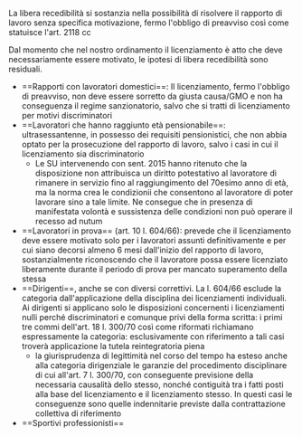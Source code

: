 La libera recedibilità si sostanzia nella possibilità di risolvere il rapporto di lavoro senza specifica motivazione, fermo l'obbligo di preavviso così come statuisce l'art. 2118 cc

Dal momento che nel nostro ordinamento il licenziamento è atto che deve necessariamente essere motivato, le ipotesi di libera recedibilità sono residuali.
- ==Rapporti con lavoratori domestici==: Il licenziamento, fermo l'obbligo di preavviso, non deve essere sorretto da giusta causa/GMO e non ha conseguenza il regime sanzionatorio, salvo che si tratti di licenziamento per motivi discriminatori
- ==Lavoratori che hanno raggiunto età pensionabile==: ultrasessantenne, in possesso dei requisiti pensionistici, che non abbia optato per la prosecuzione del rapporto di lavoro, salvo i casi in cui il licenziamento sia discriminatorio
	- Le SU intervenendo con sent. 2015 hanno ritenuto che la disposizione non attribuisca un diritto potestativo al lavoratore di rimanere in servizio fino al raggiungimento del 70esimo anno di età, ma la norma crea le condizionii che consentono al lavoratore di poter lavorare sino a tale limite. Ne consegue che in presenza di manifestata volontà e sussistenza delle condizioni non può operare il recesso ad nutum
- ==Lavoratori in prova== (art. 10 l. 604/66): prevede che il licenziamento deve essere motivato solo per i lavoratori assunti definitivamente e per cui siano decorsi almeno 6 mesi dall'inizio del rapporto di lavoro, sostanzialmente riconoscendo che il lavoratore possa essere licenziato liberamente durante il periodo di prova per mancato superamento della stessa
- ==Dirigenti==, anche se con diversi correttivi. La l. 604/66 esclude la categoria dall'applicazione della disciplina dei licenziamenti individuali. Ai dirigenti si applicano solo le disposizioni concernenti i licenziamenti nulli perché discriminatori e comunque privi della forma scritta: i primi tre commi dell'art. 18 l. 300/70 così come riformati richiamano espressamente la categoria: esclusivamente con riferimento a tali casi troverà applicazione la tutela reintegratoria piena 
	- la giurisprudenza di legittimità nel corso del tempo ha esteso anche alla categoria dirigenziale le garanzie del procedimento disciplinare di cui all'art. 7 l. 300/70, con conseguente previsione della necessaria causalità dello stesso, nonché contiguità tra i fatti posti alla base del licenziamento e il licenziamento stesso. In questi casi le conseguenze sono quelle indennitarie previste dalla contrattazione collettiva di riferimento
- ==Sportivi professionisti==
